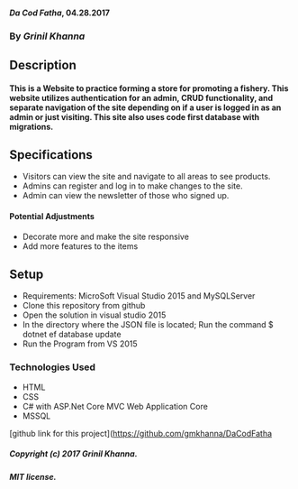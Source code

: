 #### _Da Cod Fatha_, 04.28.2017

### By _Grinil Khanna_

## Description

#### This is a Website to practice forming a store for promoting a fishery. This website utilizes authentication for an admin, CRUD functionality, and separate navigation of the site depending on if a user is logged in as an admin or just visiting. This site also uses code first database with migrations.

## Specifications

* Visitors can view the site and navigate to all areas to see products. 
* Admins can register and log in to make changes to the site.
* Admin can view the newsletter of those who signed up.

#### Potential Adjustments

* Decorate more and make the site responsive
* Add more features to the items

## Setup
* Requirements: MicroSoft Visual Studio 2015 and MySQLServer
* Clone this repository from github
* Open the solution in visual studio 2015
* In the directory where the JSON file is located; Run the command $ dotnet ef database update
* Run the Program from VS 2015

### Technologies Used

* HTML
* CSS
* C# with ASP.Net Core MVC Web Application Core
* MSSQL

[github link for this project](https://github.com/gmkhanna/DaCodFatha

##### Copyright (c) 2017 Grinil Khanna.

##### MIT license.
